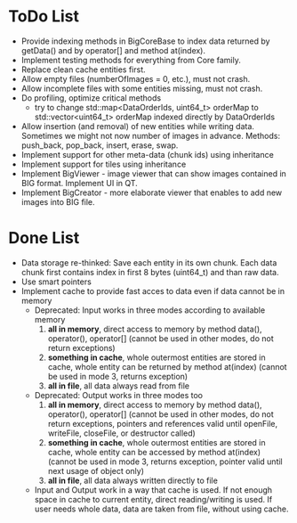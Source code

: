 ToDo List
=========

* Provide indexing methods in BigCoreBase to index data returned by getData() and by operator[] and method at(index).
* Implement testing methods for everything from Core family.
* Replace clean cache entities first.
* Allow empty files (numberOfImages = 0, etc.), must not crash.
* Allow incomplete files with some entities missing, must not crash.
* Do profiling, optimize critical methods
    * try to change std::map<DataOrderIds, uint64_t> orderMap to std::vector<uint64_t> orderMap indexed directly by DataOrderIds
* Allow insertion (and removal) of new entities while writing data. Sometimes we might not now number of images in advance. Methods: push_back, pop_back, insert, erase, swap.
* Implement support for other meta-data (chunk ids) using inheritance
* Implement support for tiles using inheritance
* Implement BigViewer - image viewer that can show images contained in BIG format. Implement UI in QT.
* Implement BigCreator - more elaborate viewer that enables to add new images into BIG file.






Done List
=========

* Data storage re-thinked: Save each entity in its own chunk. Each data chunk first contains index in first 8 bytes (uint64_t) and than raw data.
* Use smart pointers
* Implement cache to provide fast acces to data even if data cannot be in memory
    * Deprecated: Input works in three modes according to available memory
        1. **all in memory**, direct access to memory by method data(), operator(), operator[] (cannot be used in other modes, do not return exceptions)
        2. **something in cache**, whole outermost entities are stored in cache, whole entity can be returned by method at(index) (cannot be used in mode 3, returns exception)
        3. **all in file**, all data always read from file
    * Deprecated: Output works in three modes too
        1. **all in memory**, direct access to memory by method data(), operator(), operator[] (cannot be used in other modes, do not return exceptions, pointers and references valid until openFile, writeFile, closeFile, or destructor called)
        2. **something in cache**, whole outermost entities are stored in cache, whole entity can be accessed by method at(index) (cannot be used in mode 3, returns exception, pointer valid until next usage of object only)
        3. **all in file**, all data always written directly to file
    * Input and Output work in a way that cache is used. If not enough space in cache to current entity, direct reading/writing is used. If user needs whole data, data are taken from file, without using cache.
